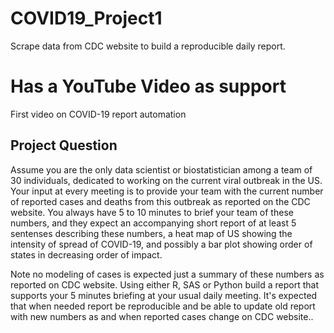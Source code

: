 # COVID19_Project1
Scrape data from CDC website to build a reproducible daily report.
# Has a YouTube Video as support 
First video on COVID-19 report automation

## Project Question
Assume you are the only data scientist or biostatistician among a team of 30 individuals, dedicated to working on the current viral outbreak in the US. Your input at every meeting is to provide your team with the current number of reported cases and deaths from this outbreak as reported on the CDC website. You always have 5 to 10 minutes to brief your team of these numbers, and they expect an accompanying short report of at least 5 sentenses describing these numbers, a heat map of US showing the intensity of spread of COVID-19, and possibly a bar plot showing order of states in decreasing order of impact.


Note no modeling of cases is expected just a summary of these numbers as reported on CDC website. Using either R, SAS or Python build a report that supports your 5 minutes briefing at your usual daily meeting. It's expected that when needed report be reproducible and be able to update old report with new numbers as and when reported cases change on CDC website..
